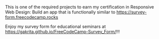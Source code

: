 This is one of the required projects to earn my certification in Responsive Web Design: Build an app that is functionally similar to https://survey-form.freecodecamp.rocks

Enjoy my survey form for educational seminars at https://gakrita.github.io/FreeCodeCamp-Survey_Form/!!!
